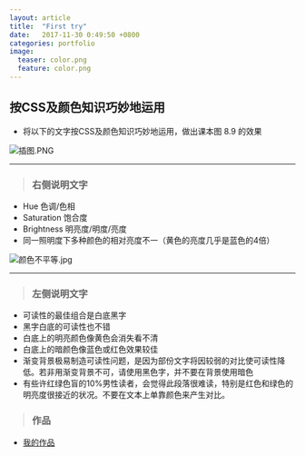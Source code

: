 ```yaml
---
layout: article
title:  "First try"
date:   2017-11-30 0:49:50 +0800
categories: portfolio
image:
  teaser: color.png
  feature: color.png
---
```

## 按CSS及颜色知识巧妙地运用
- 将以下的文字按CSS及颜色知识巧妙地运用，做出课本图 8.9 的效果

 ![插图.PNG](https://i.loli.net/2018/01/04/5a4e0d9b56458.png)
 
 ---

> ### 右侧说明文字

- Hue 色调/色相
- Saturation 饱合度
- Brightness 明亮度/明度/亮度
- 同一照明度下多种颜色的相对亮度不一（黄色的亮度几乎是蓝色的4倍）
 
 ![颜色不平等.jpg](https://i.loli.net/2018/01/04/5a4e0cbc4d22e.jpg)

---

> ### 左侧说明文字

- 可读性的最佳组合是白底黑字
- 黑字白底的可读性也不错
- 白底上的明亮颜色像黄色会消失看不清
- 白底上的暗颜色像蓝色或红色效果较佳
- 渐变背景极易制造可读性问题，是因为部份文字将因较弱的对比使可读性降低。若非用渐变背景不可，请使用黑色字，并不要在背景使用暗色
- 有些许红绿色盲的10%男性读者，会觉得此段落很难读，特别是红色和绿色的明亮度很接近的状况。不要在文本上单靠颜色来产生对比。


> ### 作品

- <a href="file:///C:/Users/Cherry/Desktop/ChanLokyi.github.io/portfolio/%E9%A2%9C%E8%89%B2%E4%B8%8D%E5%B9%B3%E7%AD%89/index.html" target="_blank">我的作品</a>
